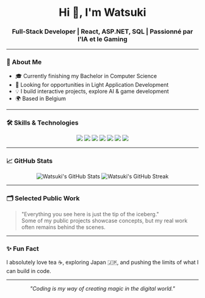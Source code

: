 <!-- ========================== -->
<!-- WATSUKI - GITHUB PROFILE README -->
<!-- ========================== -->

<h1 align="center">Hi 👋, I'm Watsuki</h1>
<h3 align="center">Full-Stack Developer | React, ASP.NET, SQL | Passionné par l'IA et le Gaming</h3>

---

### 🚀 About Me
- 🎓 Currently finishing my Bachelor in Computer Science
- 💼 Looking for opportunities in Light Application Development
- 💡 I build interactive projects, explore AI & game development
- 🌍 Based in Belgium

---

### 🛠️ Skills & Technologies
<p align="center">
  <img src="https://img.shields.io/badge/C-239120?style=for-the-badge&logo=c&logoColor=white" />
  <img src="https://img.shields.io/badge/C%23-239120?style=for-the-badge&logo=c-sharp&logoColor=white" />
  <img src="https://img.shields.io/badge/React-61DAFB?style=for-the-badge&logo=react&logoColor=black" />
  <img src="https://img.shields.io/badge/ASP.NET-512BD4?style=for-the-badge&logo=dot-net&logoColor=white" />
  <img src="https://img.shields.io/badge/SQL-00758F?style=for-the-badge&logo=postgresql&logoColor=white" />
  <img src="https://img.shields.io/badge/JavaScript-F7DF1E?style=for-the-badge&logo=javascript&logoColor=black" />
  <img src="https://img.shields.io/badge/Python-3776AB?style=for-the-badge&logo=python&logoColor=white" />
</p>

---

### 📈 GitHub Stats
<p align="center">
  <img src="https://github-readme-stats.vercel.app/api?username=Watsuki&show_icons=true&theme=radical" alt="Watsuki's GitHub Stats" />
  <img src="https://github-readme-streak-stats.herokuapp.com/?user=Watsuki&theme=radical" alt="Watsuki's GitHub Streak" />
</p>

---

### 🗂️ Selected Public Work
> "Everything you see here is just the tip of the iceberg."  
Some of my public projects showcase concepts, but my real work often remains behind the scenes.

---

### ✨ Fun Fact
I absolutely love tea ☕, exploring Japan 🇯🇵, and pushing the limits of what I can build in code.  

---

<p align="center">
  <i>"Coding is my way of creating magic in the digital world."</i>
</p>
